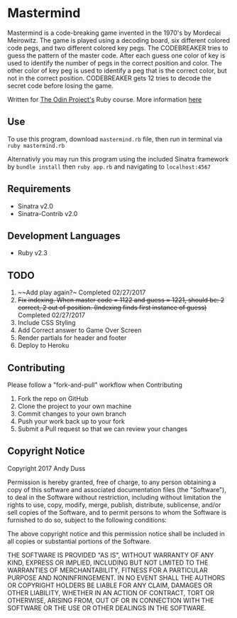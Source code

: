 # Mastermind
Mastermind is a code-breaking game invented in the 1970's by Mordecai Meirowitz.  The game is played using a decoding board, six different colored code pegs, and two different colored key pegs.  The CODEBREAKER tries to guess the pattern of the master code. After each guess one color of key is used to identify the number of pegs in the correct position and color. The other color of key peg is used to identify a peg that is the correct color, but not in the correct position. CODEBREAKER gets 12 tries to decode the secret code before losing the game.

Written for [The Odin Project's](http://www.theodinproject.com) Ruby course. More information [here](http://www.theodinproject.com/courses/ruby-programming/lessons/oop)

## Use
To use this program, download `mastermind.rb` file, then run in terminal via `ruby mastermind.rb`

Alternativly you may run this program using the included Sinatra framework by `bundle install` then `ruby app.rb` and navigating to `localhost:4567`

## Requirements
* Sinatra v2.0
* Sinatra-Contrib v2.0

## Development Languages
* Ruby v2.3

## TODO
1. ~~Add play again?~ Completed 02/27/2017
2. ~~Fix indexing. When master code = 1122 and guess = 1221, should be: 2 correct, 2 out of position.  (Indexing finds first instance of guess)~~ Completed 02/27/2017
3. Include CSS Styling
4. Add Correct answer to Game Over Screen
5. Render partials for header and footer
6. Deploy to Heroku

## Contributing
Please follow a "fork-and-pull" workflow when Contributing

1. Fork the repo on GitHub
2. Clone the project to your own machine
3. Commit changes to your own branch
4. Push your work back up to your fork
5. Submit a Pull request so that we can review your changes

## Copyright Notice
Copyright 2017 Andy Duss

Permission is hereby granted, free of charge, to any person obtaining a copy of this software and associated documentation files (the "Software"), to deal in the Software without restriction, including without limitation the rights to use, copy, modify, merge, publish, distribute, sublicense, and/or sell copies of the Software, and to permit persons to whom the Software is furnished to do so, subject to the following conditions:

The above copyright notice and this permission notice shall be included in all copies or substantial portions of the Software.

THE SOFTWARE IS PROVIDED "AS IS", WITHOUT WARRANTY OF ANY KIND, EXPRESS OR IMPLIED, INCLUDING BUT NOT LIMITED TO THE WARRANTIES OF MERCHANTABILITY, FITNESS FOR A PARTICULAR PURPOSE AND NONINFRINGEMENT. IN NO EVENT SHALL THE AUTHORS OR COPYRIGHT HOLDERS BE LIABLE FOR ANY CLAIM, DAMAGES OR OTHER LIABILITY, WHETHER IN AN ACTION OF CONTRACT, TORT OR OTHERWISE, ARISING FROM, OUT OF OR IN CONNECTION WITH THE SOFTWARE OR THE USE OR OTHER DEALINGS IN THE SOFTWARE.
